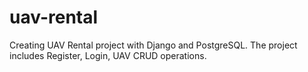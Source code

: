 # uav-rental
Creating UAV Rental project with Django and PostgreSQL. The project includes Register, Login, UAV CRUD operations.
